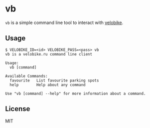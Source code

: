 # vb
`vb` is a simple command line tool to interact with [velobike](http://velobike.ru).
## Usage
```
$ VELOBIKE_ID=<id> VELOBIKE_PASS=<pass> vb
vb is a velobike.ru command line client

Usage:
  vb [command]

Available Commands:
  favourite   List favourite parking spots
  help        Help about any command

Use "vb [command] --help" for more information about a command.
```
## License
MIT

